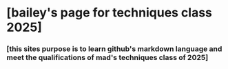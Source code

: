 # [bailey's page for techniques class 2025]
### [this sites purpose is to learn github's markdown language and meet the qualifications of mad's techniques class of 2025]



